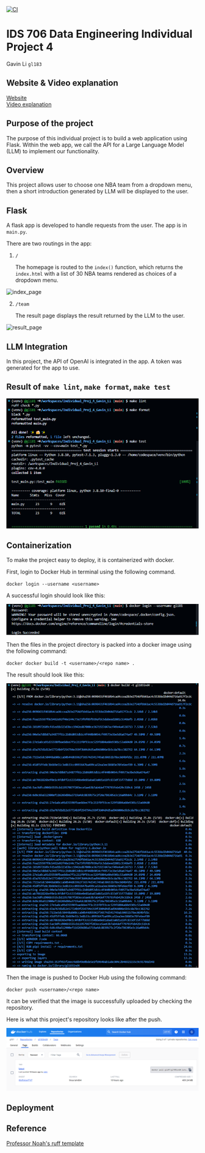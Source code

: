 [![CI](https://github.com/nogibjj/Individual_Proj_4_Gavin_Li/actions/workflows/cicd.yml/badge.svg)](https://github.com/nogibjj/Individual_Proj_4_Gavin_Li/actions/workflows/cicd.yml)
# IDS 706 Data Engineering Individual Project 4

Gavin Li `gl183`

## Website & Video explanation
[Website](https://www.baidu.com)<br />[Video explanation](https://www.youtube.com)

## Purpose of the project

The purpose of this individual project is to build a web application using Flask. Within the web app, we call the API for a Large Language Model (LLM) to implement our functionality.

## Overview

This project allows user to choose one NBA team from a dropdown menu, then a short introduction generated by LLM will be displayed to the user.

## Flask

A flask app is developed to handle requests from the user. The app is in `main.py`.

There are two routings in the app: 

1. `/`

    The homepage is routed to the `index()` function, which returns the `index.html` with a list of 30 NBA teams rendered as choices of a dropdown menu.

![index_page]()

2. `/team`
    
    The result page displays the result returned by the LLM to the user.

![result_page]()

## LLM Integration

In this project, the API of OpenAI is integrated in the app. A token was generated for the app to use.

## Result of `make lint`, `make format`, `make test`

![rslt](./resources/rslt.png)

## Containerization

To make the project easy to deploy, it is containerized with docker.

First, login to Docker Hub in terminal using the following command.

`docker login --username <username>`

A successful login should look like this:

![dockerhub_login](./resources/docker_login.png)

Then the files in the project directory is packed into a docker image using the following command:

`docker docker build -t <username>/<repo name> .`

The result should look like this:

![docker_image_result](./resources/docker_img_rslt.png)

Then the image is pushed to Docker Hub using the following command:

`docker push <username>/<repo name>`

It can be verified that the image is successfully uploaded by checking the repository.

Here is what this project's repository looks like after the push.

![docker_hub_repo](./resources/dockehub.png)

## Deployment

## Reference
[Professor Noah's ruff template](https://github.com/nogibjj/python-ruff-template)





